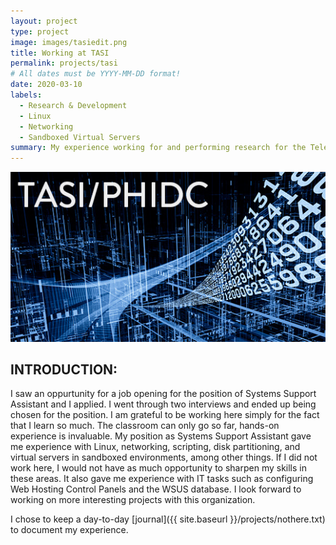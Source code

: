 ```yaml
---
layout: project
type: project
image: images/tasiedit.png
title: Working at TASI
permalink: projects/tasi
# All dates must be YYYY-MM-DD format!
date: 2020-03-10
labels:
  - Research & Development
  - Linux
  - Networking
  - Sandboxed Virtual Servers
summary: My experience working for and performing research for the Telecommunications and Social Research Program at the University of Hawaii.
---
```

<img class="ui image" src="../images/TASI-PHIDC.jpg">

## INTRODUCTION:

I saw an oppurtunity for a job opening for the position of Systems Support Assistant and I applied. I went through two interviews and ended up being chosen for the position. I am grateful to be working here simply for the fact that I learn so much. The classroom can only go so far, hands-on experience is invaluable. My position as Systems Support Assistant gave me experience with Linux, networking, scripting, disk partitioning, and virtual servers in sandboxed environments, among other things. If I did not work here, I would not have as much opportunity to sharpen my skills in these areas. It also gave me experience with IT tasks such as configuring Web Hosting Control Panels and the WSUS database. I look forward to working on more interesting projects with this organization.

I chose to keep a day-to-day [journal]({{ site.baseurl }}/projects/nothere.txt) to document my experience. 
